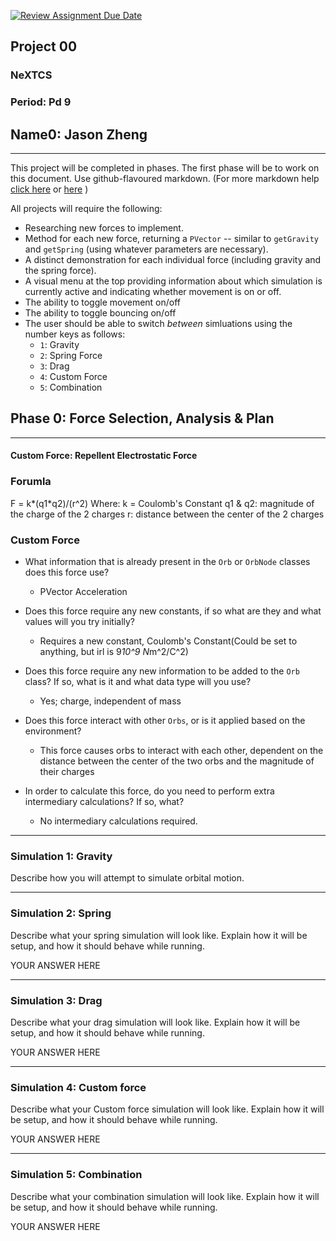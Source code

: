 [![Review Assignment Due Date](https://classroom.github.com/assets/deadline-readme-button-22041afd0340ce965d47ae6ef1cefeee28c7c493a6346c4f15d667ab976d596c.svg)](https://classroom.github.com/a/rXX1_Uiw)
## Project 00
### NeXTCS
### Period: Pd 9
## Name0: Jason Zheng
---

This project will be completed in phases. The first phase will be to work on this document. Use github-flavoured markdown. (For more markdown help [click here](https://github.com/adam-p/markdown-here/wiki/Markdown-Cheatsheet) or [here](https://docs.github.com/en/get-started/writing-on-github/getting-started-with-writing-and-formatting-on-github/basic-writing-and-formatting-syntax) )

All projects will require the following:
- Researching new forces to implement.
- Method for each new force, returning a `PVector`  -- similar to `getGravity` and `getSpring` (using whatever parameters are necessary).
- A distinct demonstration for each individual force (including gravity and the spring force).
- A visual menu at the top providing information about which simulation is currently active and indicating whether movement is on or off.
- The ability to toggle movement on/off
- The ability to toggle bouncing on/off
- The user should be able to switch _between_ simluations using the number keys as follows:
  - `1`: Gravity
  - `2`: Spring Force
  - `3`: Drag
  - `4`: Custom Force
  - `5`: Combination


## Phase 0: Force Selection, Analysis & Plan
---------- 

#### Custom Force: Repellent Electrostatic Force

### Forumla
F = k*(q1*q2)/(r^2)
Where: 
  k = Coulomb's Constant
  q1 & q2: magnitude of the charge of the 2 charges
  r: distance between the center of the 2 charges

### Custom Force
- What information that is already present in the `Orb` or `OrbNode` classes does this force use?
  - PVector Acceleration

- Does this force require any new constants, if so what are they and what values will you try initially?
  - Requires a new constant, Coulomb's Constant(Could be set to anything, but irl is 9*10^9 N*m^2/C^2)

- Does this force require any new information to be added to the `Orb` class? If so, what is it and what data type will you use?
  - Yes; charge, independent of mass

- Does this force interact with other `Orbs`, or is it applied based on the environment?
  - This force causes orbs to interact with each other, dependent on the distance between the center of the two orbs and the magnitude of their charges

- In order to calculate this force, do you need to perform extra intermediary calculations? If so, what?
  - No intermediary calculations required.

--- 

### Simulation 1: Gravity
Describe how you will attempt to simulate orbital motion.

--- 

### Simulation 2: Spring
Describe what your spring simulation will look like. Explain how it will be setup, and how it should behave while running.

YOUR ANSWER HERE

--- 

### Simulation 3: Drag
Describe what your drag simulation will look like. Explain how it will be setup, and how it should behave while running.

YOUR ANSWER HERE

--- 

### Simulation 4: Custom force
Describe what your Custom force simulation will look like. Explain how it will be setup, and how it should behave while running.

YOUR ANSWER HERE

--- 

### Simulation 5: Combination
Describe what your combination simulation will look like. Explain how it will be setup, and how it should behave while running.

YOUR ANSWER HERE

